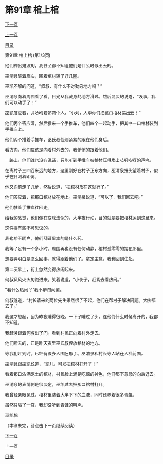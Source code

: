 <h1>第91章   棺上棺</h1>
            <div><p><a href="./271_%E7%AC%AC91%E7%AB%A0_%E6%A3%BA%E4%B8%8A%E6%A3%BA.md">下一页</a></p><p><a href="./269_%E7%AC%AC90%E7%AB%A0_%E8%A1%80%E6%B0%B4%E9%9D%92%E8%9B%99.md">上一页</a></p><p><a href="../">目录</a></p></div>
            <div><p>第91章   棺上棺 (第1/3页)</p><p>他们神出鬼没的，我甚至都不知道他们是什么时候出去的。</p><p>巫清泉皱着眉头，围着棺材转了好几圈。</p><p>巫凯不解的问道，“叔叔，有什么不对劲的地方吗？”</p><p>巫清泉向着周围看了看，目光从我藏身的地方滑过。然后淡淡的说道，“没事，我们可以动手了！”</p><p>巫凯答应着，并吩咐着那两个人，“小刘，大李你们把这口棺材运出去！”</p><p>他们两个答应着，然后推来一个手推车，他们四个一起动手，把其中一口棺材装到手推车上。</p><p>他们两个推着手推车，巫氏叔侄则紧紧的跟在他们身后。</p><p>看方向，他们应该是向着村外去的，我悄悄的跟着他们。</p><p>一路上，他们谁也没有说话，只能听到手推车被棺材压得发出吱呀吱呀的声响。</p><p>在离村子三四百米远的地方，这里刚好在村子正东方向，巫清泉扭头望着村子，似乎在目测着距离。</p><p>他又向前走了几步，然后说道，“把棺材放在这就行了。”</p><p>他们答应着，把那口棺材放在地上。巫清泉说道，“可以了，我们回去吧。”</p><p>他们推着手推车往回走。</p><p>给我的感觉，他们像在变戏法似的，大半夜行动，目的就是要把棺材运到这里来。</p><p>这件事有些不可思议的。</p><p>我也想不明白，他们葫芦里卖的是什么药。</p><p>我等了足有一个多小时，周围再也没有任何动静，棺材孤零零的摆在那里。</p><p>想要弄明白是怎么回事，就得跟着他们了。拿定主意，我也回到住处。</p><p>第二天早上，街上忽然变得热闹起来。</p><p>何叔风风火火的跑进来，笑着说道，“小伙子，赶紧去看热闹。”</p><p>“看什么热闹？”我不解的问道。</p><p>何叔说道，“村长请来的两位先生果然很了不起，他们在帮村子解决问题。大伙都去了。”</p><p>我这才想起，因为昨夜睡得很晚，一下子睡过了头，连他们什么时候离开的，我都不知道。</p><p>我赶紧跟着何叔出了门。看到村民正向着村外走去。</p><p>他们所去的，正是昨天夜里巫氏叔侄放棺材的地方。</p><p>等我们赶到时，已经有很多人围在那了。巫清泉和村长等人站在人群前面。</p><p>巫清泉跟巫凯说道，“凯儿，可以把棺材打开了！”</p><p>看着那口沾满泥土的棺材，村民脸上满是吃惊的神色，他们都下意思的向后退去。</p><p>巫清泉的表情倒是很淡定，巫凯过去把那口棺材打开。</p><p>我曾经亲眼见过，棺材里装着大半下下的血液，同时还养着很多青蛙。</p><p>虽然只隔了一夜，我却没听到青蛙的叫声。</p><p>巫凯把</p><p>（本章未完，请点击下一页继续阅读）</p></div>
            <div><p><a href="./271_%E7%AC%AC91%E7%AB%A0_%E6%A3%BA%E4%B8%8A%E6%A3%BA.md">下一页</a></p><p><a href="./269_%E7%AC%AC90%E7%AB%A0_%E8%A1%80%E6%B0%B4%E9%9D%92%E8%9B%99.md">上一页</a></p><p><a href="../">目录</a></p></div>